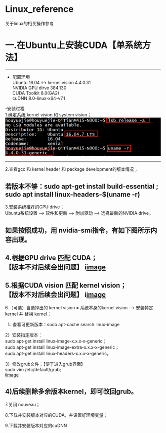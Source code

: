 # Linux_reference
关于linux的相关操作参考

# 一.在Ubuntu上安装CUDA【单系统方法】
---------------
- 配置环境  
Ubuntu 16.04 <-> kernel vision 4.4.0.31  
NVIDIA GPU dirve 384.130  
CUDA Toolkit 8.0(GA2)  
cuDNN 8.0-linux-x64-v7.1  
  
-安装过程  
1.确定系统 kernel vision 和 system vision；  
![image](https://github.com/HouYueJie/Linux_reference/blob/master/CUDA_IMG/1.png)    
----------- - 
2.查看gcc 和 kernel header 和 package development的版本情况；  
  
  若版本不够：sudo apt-get install build-essential ; sudo apt install linux-headers-$(uname -r)  
--------------  
3.安装系统推荐的GPU drive；  
  Ubuntu系统设置 --> 软件和更新 --> 附加驱动 --> 选择最新的NVIDIA drive。  
  
  如果按照成功，用 nvidia-smi指令，有如下图所示内容出现。
------------------
  
4.根据GPU drive 匹配 CUDA；  
【版本不对后续会出问题】
i[image]()  
----------------  
5.根据CUDA vision 匹配 kernel vision；  
【版本不对后续会出问题】
i[image]()  
---------------------  
  
6.（可选）当选择出的 kernel vision ≠ 系统本身的kernel vision  --> 安装特定kernel 并 替换 kernel；  
  
  1) 查看可更新版本：sudo apt-cache search linux-image
    
  2）安装指定版本：  
    sudo apt-get install linux-image-x.x.x-x-generic；  
    sudo apt-get install linux-image-extra-x.x.x-x-generic；   
    sudo apt-get install linux-headers-x.x.x-x-generic。  
    
  3）修改grub文件：【便于进入grub界面】  
    sudo vim /etc/default/grub;  
    i[image]()  
      
      
  4)后续删除多余版本kernel，即可改回grub。
-------------------------
7.关闭 nouveau；  
  
8.下载并安装版本对应的CUDA，并设置好环境变量；  
  
9.下载并安装版本对应的cuDNN
